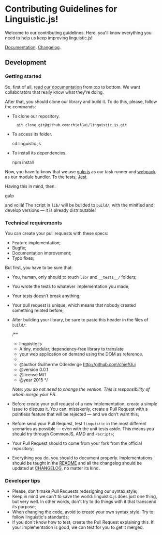 # Contributing Guidelines for Linguistic.js!

Welcome to our contributing guidelines. Here, you'll know everything you need to help us keep improving linguistic.js!

[Documentation](). [Changelog]().

## Development

### Getting started

So, first of all, [read our documentation]() from top to bottom. We want collaborators that really know what they're doing.

After that, you should clone our library and build it. To do this, please, follow the commands:

- To clone our repository.

        git clone git@github.com:chiefGui/linguistic.js.git

- To access its folder.

    cd linguistic.js

- To install its dependencies.

    npm install

Now, you have to know that we use [gulp.js](http://gulpjs.com/) as our task runner and [webpack](webpack.github.io) as our module bundler. To the tests, [Jest](https://facebook.github.io/jest/).

Having this in mind, then:

  gulp

and voilà! The script in `lib/` will be builded to `build/`, with the minified and develop versions — it is already distributable!

### Technical requirements

You can create your pull requests with these specs:

- Feature implementation;
- Bugfix;
- Documentation improvement;
- Typo fixes;

But first, you have to be sure that:

- You, human, only should to touch `lib/` and `__tests__/` folders;
- You wrote the tests to whatever implementation you made;
- Your tests doesn't break anything;
- Your pull request is unique, which means that nobody created something related before;
- After building your library, be sure to paste this header in the files of `build/`:

    /**
     * linguistic.js
     * A tiny, modular, dependency-free library to translate
     * your web application on demand using the DOM as reference.
     *
     * @author Guilherme Oderdenge <http://github.com/chiefGui>
     * @version 0.0.1
     * @license MIT
     * @year 2015
     */

  _Note: you do not need to change the version. This is responsibility of whom merge your PR._
- Before create your pull request of a new implementation, create a simple issue to discuss it. You can, mistakenly, create a Pull Request with a pointless feature that will be rejected — and we don't want this;
- Before send your Pull Request, test `linguistic` in the most different scenarios as possible — even with the unit tests aside. This means you should try through CommonJS, AMD and `<script>`;
- Your Pull Request should to come from your fork from the official repository;
- Everything you do, you should to document properly. Implementations should be taught in the [README]() and all the changelog should be updated at [CHANGELOG](), no matter its kind.

### Developer tips
- Please, don't make Pull Requests redesigning our syntax style;
- Keep in mind we can't to save the world: linguistic.js does just one thing, but very well. In other words, don't try to do things with it that transcend its purpose;
- When changing the code, avoid to create your own syntax style. Try to follow linguistic's standards;
- If you don't know how to test, create the Pull Request explaining this. If your implementation is good, we can test for you to get it merged.
